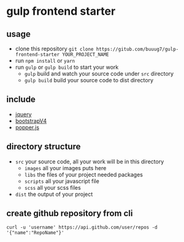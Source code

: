 # gulp frontend starter


## usage
+ clone this repository `git clone https://gitub.com/buuug7/gulp-frontend-starter YOUR_PROJECT_NAME`
+ run `npm install` or `yarn`
+ run `gulp` or `gulp build` to start your work
    - `gulp` build and watch your source code under `src` directory
    - `gulp build` build your source code to dist directory 

## include
+ [jquery](https://github.com/jquery/jquery)
+ [bootstrapV4](https://github.com/twbs/bootstrap)
+ [popper.js](https://github.com/FezVrasta/popper.js)


## directory structure
+ `src` your source code, all your work will be in this directory
    - `images` all your images puts here
    - `libs` the files of your project needed packages 
    - `scripts` all your javascript file 
    - `scss` all your scss files
+ `dist` the output of your project 

## create github repository from cli
`curl -u 'username' https://api.github.com/user/repos -d '{"name":"RepoName"}'`
